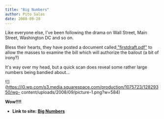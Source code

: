```yaml
---
title: "Big Numbers"
author: Pito Salas
date: 2008-09-28
---
```




Like everyone else, I've been following the drama on Wall Street, Main Street,
Washington DC and so on.

Bless their hearts, they have posted a document called[
"firstdraft.pdf"](<http://money.cnn.com/2008/09/28/news/pdf/index.htm>) to
allow the masses to examine the bill which will authorize the bailout (a bit
of irony?)

It's way over my head, but a quick scan does reveal some rather large numbers
being bandied about…

![](https://i0.wp.com/s3.media.squarespace.com/production/1075723/12829350/wp-
content/uploads/2008/09/picture-1.png?w=584)

**Wow!!!!**


* **Link to site:** **[Big Numbers](None)**

